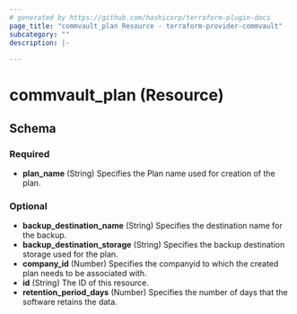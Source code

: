 ```yaml
---
# generated by https://github.com/hashicorp/terraform-plugin-docs
page_title: "commvault_plan Resource - terraform-provider-commvault"
subcategory: ""
description: |-
  
---
```


# commvault_plan (Resource)





<!-- schema generated by tfplugindocs -->
## Schema

### Required

- **plan_name** (String) Specifies the Plan name used for creation of the plan.

### Optional

- **backup_destination_name** (String) Specifies the destination name for the backup.
- **backup_destination_storage** (String) Specifies the backup destination storage used for the plan.
- **company_id** (Number) Specifies the companyid to which the created plan needs to be associated with.
- **id** (String) The ID of this resource.
- **retention_period_days** (Number) Specifies the number of days that the software retains the data.


